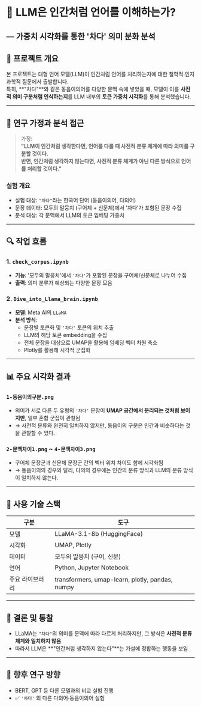 # 🧠 LLM은 인간처럼 언어를 이해하는가?  
## ― 가중치 시각화를 통한 '차다' 의미 분화 분석

## 🧭 프로젝트 개요

본 프로젝트는 대형 언어 모델(LLM)이 인간처럼 언어를 처리하는지에 대한 철학적·인지과학적 질문에서 출발합니다.  
특히, **"차다"**와 같은 동음이의어를 다양한 문맥 속에 넣었을 때, 모델이 이를 **사전적 의미 구분처럼 인식하는지**를 LLM 내부의 **토큰 가중치 시각화**를 통해 분석했습니다.

---

## 🧪 연구 가정과 분석 접근

> 가정:  
> **"LLM이 인간처럼 생각한다면, 언어를 다룰 때 사전적 분류 체계에 따라 의미를 구분할 것이다.  
> 반면, 인간처럼 생각하지 않는다면, 사전적 분류 체계가 아닌 다른 방식으로 언어를 처리할 것이다."**

### 실험 개요
- 실험 대상: `"차다"`라는 한국어 단어 (동음이의어, 다의어)
- 문장 데이터: 모두의 말뭉치 (구어체 + 신문체)에서 '차다'가 포함된 문장 수집
- 분석 대상: 각 문맥에서 LLM의 토큰 임베딩 가중치

---

## 🔍 작업 흐름

### 1. `check_corpus.ipynb`
- **기능**: '모두의 말뭉치'에서 `'차다'`가 포함된 문장을 구어체/신문체로 나누어 수집
- **출력**: 의미 분류가 예상되는 다양한 문장 모음

### 2. `Dive_into_Llama_brain.ipynb`
- **모델**: Meta AI의 `LLaMA`
- **분석 방식**:
  - 문장별 토큰화 및 `'차다'` 토큰의 위치 추출
  - LLM의 해당 토큰 embedding을 수집
  - 전체 문장을 대상으로 UMAP을 활용해 임베딩 벡터 차원 축소
  - Plotly를 활용해 시각적 군집화

---

## 📊 주요 시각화 결과

### `1-동음이의구분.png`
- 의미가 서로 다른 두 유형의 `'차다'` 문장이 **UMAP 공간에서 분리되는 것처럼 보이지만**, 일부 혼합 군집이 관찰됨  
- → 사전적 분류와 완전히 일치하지 않지만, 동음이의 구분은 인간과 비슷하다는 것을 관찰할 수 있다.

### `2-문맥차이1.png` ~ `4-문맥차이3.png`
- 구어체 문장군과 신문체 문장군 간의 벡터 위치 차이도 함께 시각화됨
- → 동음이의의 경우와 달리, 다의의 경우에는 인간의 분류 방식과 LLM의 분류 방식이 일치하지 않는다.

---

## 🧰 사용 기술 스택

| 구분 | 도구 |
|------|------|
| 모델 | LLaMA-3.1-8b (HuggingFace) |
| 시각화 | UMAP, Plotly |
| 데이터 | 모두의 말뭉치 (구어, 신문) |
| 언어 | Python, Jupyter Notebook |
| 주요 라이브러리 | transformers, umap-learn, plotly, pandas, numpy |

---

## 📌 결론 및 통찰

- LLaMA는 `"차다"`의 의미를 문맥에 따라 다르게 처리하지만, 그 방식은 **사전적 분류 체계와 일치하지 않음**
- 따라서 LLM은 **"인간처럼 생각하지 않는다"**는 가설에 정합하는 행동을 보임

---

## 🔮 향후 연구 방향

- BERT, GPT 등 다른 모델과의 비교 실험 진행
- ✅ `'차다'` 외 다른 다의어·동음이의어 실험
